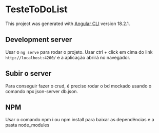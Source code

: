 # TesteToDoList

This project was generated with [Angular CLI](https://github.com/angular/angular-cli) version 18.2.1.

## Development server

Usar o `ng serve` para rodar o projeto. Usar ctrl + click em cima do link `http://localhost:4200/` e a aplicação abrirá no navegador.


## Subir o server

Para conseguir fazer o crud, é preciso rodar o bd mockado usando o comando npx json-server db.json.

## NPM

Usar o comando npm i ou npm install para baixar as dependências e a pasta node_modules
